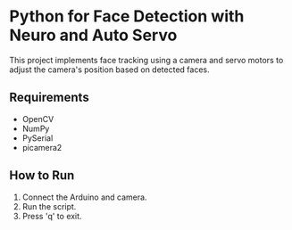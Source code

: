 # Python for Face Detection with Neuro and Auto Servo

This project implements face tracking using a camera and servo motors to adjust the camera's position based on detected faces.

## Requirements
- OpenCV
- NumPy
- PySerial
- picamera2

## How to Run
1. Connect the Arduino and camera.
2. Run the script.
3. Press 'q' to exit.
